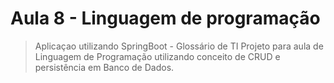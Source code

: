 # Aula 8 - Linguagem de programação
>Aplicaçao utilizando SpringBoot - Glossário de TI
>Projeto para aula de Linguagem de Programação utilizando conceito de CRUD e persistência em Banco de Dados.

